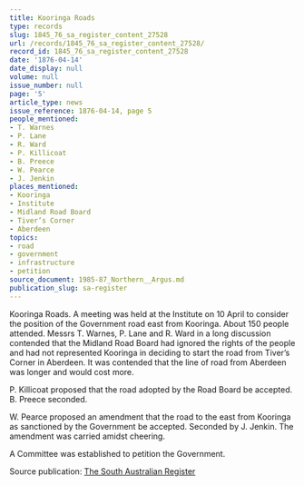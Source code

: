 ```yaml
---
title: Kooringa Roads
type: records
slug: 1845_76_sa_register_content_27528
url: /records/1845_76_sa_register_content_27528/
record_id: 1845_76_sa_register_content_27528
date: '1876-04-14'
date_display: null
volume: null
issue_number: null
page: '5'
article_type: news
issue_reference: 1876-04-14, page 5
people_mentioned:
- T. Warnes
- P. Lane
- R. Ward
- P. Killicoat
- B. Preece
- W. Pearce
- J. Jenkin
places_mentioned:
- Kooringa
- Institute
- Midland Road Board
- Tiver’s Corner
- Aberdeen
topics:
- road
- government
- infrastructure
- petition
source_document: 1985-87_Northern__Argus.md
publication_slug: sa-register
---
```


Kooringa Roads.  A meeting was held at the Institute on 10 April to consider the position of the Government road east from Kooringa.  About 150 people attended.  Messrs T. Warnes, P. Lane and R. Ward in a long discussion contended that the Midland Road Board had ignored the rights of the people and had not represented Kooringa in deciding to start the road from Tiver’s Corner in Aberdeen.  It was contended that the line of road from Aberdeen was longer and would cost more.

P. Killicoat proposed that the road adopted by the Road Board be accepted.  B. Preece seconded.

W. Pearce proposed an amendment that the road to the east from Kooringa as sanctioned by the Government be accepted.  Seconded by J. Jenkin.  The amendment was carried amidst cheering.

A Committee was established to petition the Government.

Source publication: [The South Australian Register](/publications/sa-register/)
